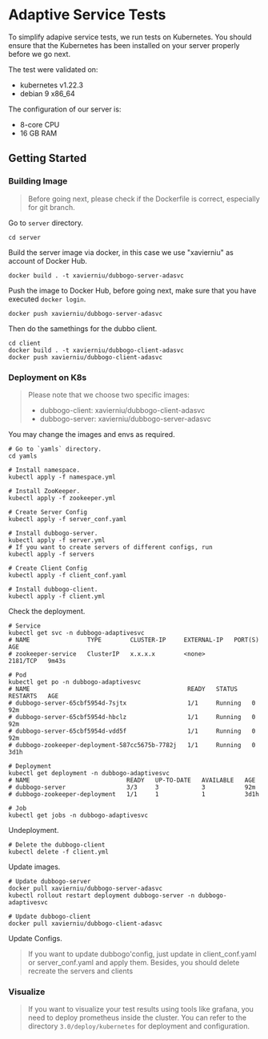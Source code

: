 # Adaptive Service Tests

To simplify adapive service tests, we run tests on Kubernetes. You should ensure that the Kubernetes has been installed on your server properly before we go next.

The test were validated on:

- kubernetes v1.22.3
- debian 9 x86_64

The configuration of our server is:

- 8-core CPU
- 16 GB RAM

## Getting Started

### Building Image

> Before going next, please check if the Dockerfile is correct, especially for git branch.

Go to `server` directory.

```shell
cd server
```

Build the server image via docker, in this case we use "xavierniu" as account of Docker Hub.

```shell
docker build . -t xavierniu/dubbogo-server-adasvc
```

Push the image to Docker Hub, before going next, make sure that you have executed `docker login`.

```shell
docker push xavierniu/dubbogo-server-adasvc
```

Then do the samethings for the dubbo client.

```shell
cd client
docker build . -t xavierniu/dubbogo-client-adasvc
docker push xavierniu/dubbogo-client-adasvc
```

### Deployment on K8s

> Please note that we choose two specific images:
> 
> - dubbogo-client: xavierniu/dubbogo-client-adasvc
> - dubbogo-server: xavierniu/dubbogo-server-adasvc

You may change the images and envs as required.

```shell
# Go to `yamls` directory.
cd yamls

# Install namespace.
kubectl apply -f namespace.yml

# Install ZooKeeper.
kubectl apply -f zookeeper.yml

# Create Server Config
kubectl apply -f server_conf.yaml

# Install dubbogo-server.
kubectl apply -f server.yml
# If you want to create servers of different configs, run
kubectl apply -f servers

# Create Client Config
kubectl apply -f client_conf.yaml

# Install dubbogo-client.
kubectl apply -f client.yml
```

Check the deployment.

```shell
# Service
kubectl get svc -n dubbogo-adaptivesvc
# NAME                TYPE        CLUSTER-IP     EXTERNAL-IP   PORT(S)    AGE
# zookeeper-service   ClusterIP   x.x.x.x        <none>        2181/TCP   9m43s

# Pod
kubectl get po -n dubbogo-adaptivesvc
# NAME                                            READY   STATUS    RESTARTS   AGE
# dubbogo-server-65cbf5954d-7sjtx                 1/1     Running   0          92m
# dubbogo-server-65cbf5954d-hbclz                 1/1     Running   0          92m
# dubbogo-server-65cbf5954d-vdd5f                 1/1     Running   0          92m
# dubbogo-zookeeper-deployment-587cc5675b-7782j   1/1     Running   0          3d1h

# Deployment
kubectl get deployment -n dubbogo-adaptivesvc
# NAME                           READY   UP-TO-DATE   AVAILABLE   AGE
# dubbogo-server                 3/3     3            3           92m
# dubbogo-zookeeper-deployment   1/1     1            1           3d1h

# Job
kubectl get jobs -n dubbogo-adaptivesvc
```

Undeployment.

```shell
# Delete the dubbogo-client
kubectl delete -f client.yml
```

Update images.

```shell
# Update dubbogo-server
docker pull xavierniu/dubbogo-server-adasvc
kubectl rollout restart deployment dubbogo-server -n dubbogo-adaptivesvc

# Update dubbogo-client
docker pull xavierniu/dubbogo-client-adasvc
```

Update Configs.
> If you want to update dubbogo'config, just update in client_conf.yaml or server_conf.yaml and apply them.
> Besides, you should delete recreate the servers and clients

### Visualize

> If you want to visualize your test results using tools like grafana, you need to deploy prometheus inside the cluster. You can refer to the directory `3.0/deploy/kubernetes` for deployment and configuration.
